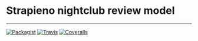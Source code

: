 # Strapieno nightclub review model
---

[![Packagist](https://img.shields.io/packagist/dt/strapieno/str-nightclub-girl-model.svg?maxAge=2592000)](https://packagist.org/packages/strapieno/str-nightclub-girl-model) [![Travis](https://img.shields.io/travis/strapieno/str-nightclub-girl-model/develop.svg?maxAge=2592000)](https://travis-ci.org/strapieno/str-nightclub-girl-model) [![Coveralls](https://img.shields.io/coveralls/strapieno/str-nightclub-girl-model/develop.svg?style=flat-square)](https://coveralls.io/github/strapieno/str-nightclub-girl-model) 
                                                                                                                                                                                           
